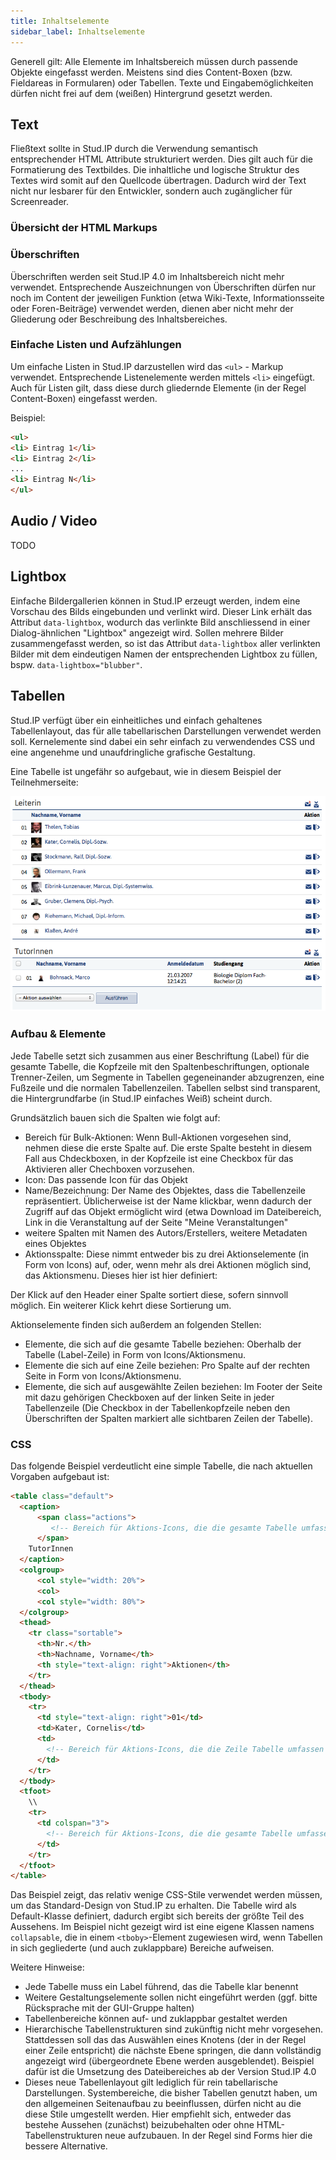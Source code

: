 ```yaml
---
title: Inhaltselemente
sidebar_label: Inhaltselemente
---
```


Generell gilt: Alle Elemente im Inhaltsbereich müssen durch passende Objekte eingefasst werden. 
Meistens sind dies Content-Boxen (bzw. Fieldareas in Formularen) oder Tabellen. 
Texte und Eingabemöglichkeiten dürfen nicht frei auf dem (weißen) Hintergrund gesetzt werden.

## Text
Fließtext sollte in Stud.IP durch die Verwendung semantisch entsprechender HTML Attribute strukturiert werden. Dies gilt auch für die Formatierung des Textbildes. Die inhaltliche und logische Struktur des Textes wird somit auf den Quellcode übertragen. Dadurch wird der Text nicht nur lesbarer für den Entwickler, sondern auch zugänglicher für Screenreader.

### Übersicht der HTML Markups

### Überschriften
Überschriften werden seit Stud.IP 4.0 im Inhaltsbereich nicht mehr verwendet. Entsprechende Auszeichnungen von Überschriften dürfen nur noch im Content der jeweiligen Funktion (etwa Wiki-Texte, Informationsseite oder Foren-Beiträge) verwendet werden, dienen aber nicht mehr der Gliederung oder Beschreibung des Inhaltsbereiches.

### Einfache Listen und Aufzählungen
Um einfache Listen in Stud.IP darzustellen wird das `<ul>` - Markup verwendet.
Entsprechende Listenelemente werden mittels `<li>` eingefügt. Auch für Listen gilt, dass diese durch gliedernde Elemente (in der Regel Content-Boxen) eingefasst werden.

Beispiel:

```html
<ul>
<li> Eintrag 1</li>
<li> Eintrag 2</li>
...
<li> Eintrag N</li>
</ul>
```

## Audio / Video
TODO

## Lightbox
Einfache Bildergallerien können in Stud.IP erzeugt werden, indem eine Vorschau des Bilds eingebunden und verlinkt wird. Dieser Link erhält das Attribut `data-lightbox`, wodurch das verlinkte Bild anschliessend in einer Dialog-ähnlichen "Lightbox" angezeigt wird. Sollen mehrere Bilder zusammengefasst werden, so ist das Attribut `data-lightbox` aller verlinkten Bilder mit dem eindeutigen Namen der entsprechenden Lightbox zu füllen, bspw. `data-lightbox="blubber"`.

## Tabellen

Stud.IP verfügt über ein einheitliches und einfach gehaltenes Tabellenlayout, das für alle tabellarischen Darstellungen verwendet werden soll. Kernelemente sind dabei ein sehr einfach zu verwendendes CSS und eine angenehme und unaufdringliche grafische Gestaltung.

Eine Tabelle ist ungefähr so aufgebaut, wie in diesem Beispiel der Teilnehmerseite:

![image](../assets/30d74c57a521f139c0050de6d55866a7/image.png)

### Aufbau & Elemente
Jede Tabelle setzt sich zusammen aus einer Beschriftung (Label) für die gesamte Tabelle, die Kopfzeile mit den Spaltenbeschriftungen, optionale Trenner-Zeilen, um Segmente in Tabellen gegeneinander abzugrenzen, eine Fußzeile und die normalen Tabellenzeilen. Tabellen selbst sind transparent, die Hintergrundfarbe (in Stud.IP einfaches Weiß) scheint durch.

Grundsätzlich bauen sich die Spalten wie folgt auf:

* Bereich für Bulk-Aktionen: Wenn Bull-Aktionen vorgesehen sind, nehmen diese die erste Spalte auf. Die erste Spalte besteht in diesem Fall aus Chdeckboxen, in der Kopfzeile ist eine Checkbox für das Aktivieren aller Chechboxen vorzusehen.
* Icon: Das passende Icon für das Objekt
* Name/Bezeichnung: Der Name des Objektes, dass die Tabellenzeile repräsentiert. Üblicherweise ist der Name klickbar, wenn dadurch der Zugriff auf das Objekt ermöglicht wird (etwa Download im Dateibereich, Link in die Veranstaltung auf der Seite "Meine Veranstaltungen"
* weitere Spalten mit Namen des Autors/Erstellers, weitere Metadaten eines Objektes
* Aktionsspalte: Diese nimmt entweder bis zu drei Aktionselemente (in Form von Icons) auf, oder, wenn mehr als drei Aktionen möglich sind, das Aktionsmenu. Dieses hier ist hier definiert:

Der Klick auf den Header einer Spalte sortiert diese, sofern sinnvoll möglich. Ein weiterer Klick kehrt diese Sortierung um.

Aktionselemente finden sich außerdem an folgenden Stellen:

* Elemente, die sich auf die gesamte Tabelle beziehen: Oberhalb der Tabelle (Label-Zeile) in Form von Icons/Aktionsmenu.
* Elemente die sich auf eine Zeile beziehen: Pro Spalte auf der rechten Seite in Form von Icons/Aktionsmenu.
* Elemente, die sich auf ausgewählte Zeilen beziehen: Im Footer der Seite mit dazu gehörigen Checkboxen auf der linken Seite in jeder Tabellenzeile (Die Checkbox in der Tabellenkopfzeile neben den Überschriften der Spalten markiert alle sichtbaren Zeilen der Tabelle).

### CSS

Das folgende Beispiel verdeutlicht eine simple Tabelle, die nach aktuellen Vorgaben aufgebaut ist:

```html
<table class="default">
  <caption>
      <span class="actions">
         <!-- Bereich für Aktions-Icons, die die gesamte Tabelle umfassen -->
      </span>
    TutorInnen
  </caption>
  <colgroup>
      <col style="width: 20%">
      <col>
      <col style="width: 80%">
  </colgroup>
  <thead>
    <tr class="sortable">
      <th>Nr.</th>
      <th>Nachname, Vorname</th>
      <th style="text-align: right">Aktionen</th>
    </tr>
  </thead>
  <tbody>
    <tr>
      <td style="text-align: right">01</td>
      <td>Kater, Cornelis</td>
      <td>
        <!-- Bereich für Aktions-Icons, die die Zeile Tabelle umfassen -->
      </td>
    </tr>
  </tbody>
  <tfoot>
    \\
    <tr>
      <td colspan="3">
        <!-- Bereich für Aktions-Icons, die die gesamte Tabelle umfassen -->\\
      </td>
    </tr>
  </tfoot>
</table>
```


Das Beispiel zeigt, das relativ wenige CSS-Stile verwendet werden müssen, um das Standard-Design von Stud.IP zu erhalten. Die Tabelle wird als Default-Klasse definiert, dadurch ergibt sich bereits der größte Teil des Aussehens.
Im Beispiel nicht gezeigt wird ist eine eigene Klassen namens `collapsable`, die in einem `<tboby>`-Element zugewiesen 
wird, wenn Tabellen in sich gegliederte (und auch zuklappbare) Bereiche aufweisen.

Weitere Hinweise:

* Jede Tabelle muss ein Label führend, das die Tabelle klar benennt
* Weitere Gestaltungselemente sollen nicht eingeführt werden (ggf. bitte Rücksprache mit der GUI-Gruppe halten)
* Tabellenbereiche können auf- und zuklappbar gestaltet werden
* Hierarchische Tabellenstrukturen sind zukünftig nicht mehr vorgesehen. Stattdessen soll das das Auswählen eines Knotens (der in der Regel einer Zeile entspricht) die nächste Ebene springen, die dann vollständig angezeigt wird (übergeordnete Ebene werden ausgeblendet). Beispiel dafür ist die Umsetzung des Dateibereiches ab der Version Stud.IP 4.0
* Dieses neue Tabellenlayout gilt lediglich für rein tabellarische Darstellungen. Systembereiche, die bisher Tabellen genutzt haben, um den allgemeinen Seitenaufbau zu beeinflussen, dürfen nicht au die diese Stile umgestellt werden. Hier empfiehlt sich, entweder das bestehe Aussehen (zunächst) beizubehalten oder ohne HTML-Tabellenstrukturen neue aufzubauen. In der Regel sind Forms hier die bessere Alternative.
